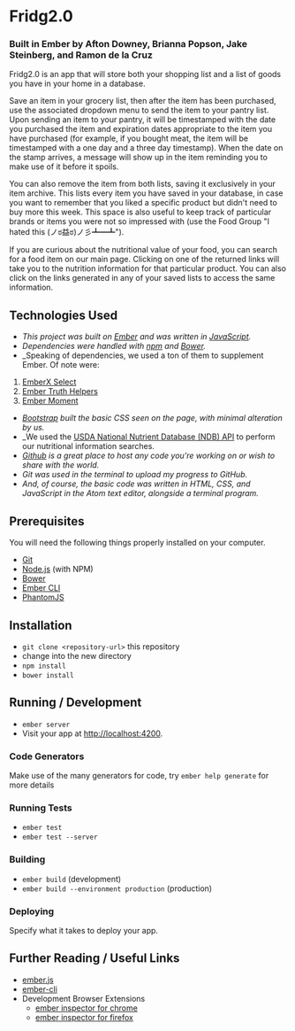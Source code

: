# Fridg2.0
### Built in Ember by Afton Downey, Brianna Popson, Jake Steinberg, and Ramon de la Cruz

Fridg2.0 is an app that will store both your shopping list and a list of goods you have in your home in a database.

Save an item in your grocery list, then after the item has been purchased, use the associated dropdown menu to send the item to your pantry list. Upon sending an item to your pantry, it will be timestamped with the date you purchased the item and expiration dates appropriate to the item you have purchased (for example, if you bought meat, the item will be timestamped with a one day and a three day timestamp). When the date on the stamp arrives, a message will show up in the item reminding you to make use of it before it spoils.

You can also remove the item from both lists, saving it exclusively in your item archive. This lists every item you have saved in your database, in case you want to remember that you liked a specific product but didn't need to buy more this week. This space is also useful to keep track of particular brands or items you were not so impressed with (use the Food Group "I hated this (ノಠ益ಠ)ノ彡┻━┻").

If you are curious about the nutritional value of your food, you can search for a food item on our main page. Clicking on one of the returned links will take you to the nutrition information for that particular product. You can also click on the links generated in any of your saved lists to access the same information.


## Technologies Used

* _This project was built on [Ember](https://emberjs.com) and was written in [JavaScript](https://en.wikipedia.org/wiki/JavaScript)._
* _Dependencies were handled with [npm](https://www.npmjs.com/) and [Bower](http://bower.io/)._
* _Speaking of dependencies, we used a ton of them to supplement Ember. Of note were:
1. [EmberX Select](https://github.com/thefrontside/emberx-select)
2. [Ember Truth Helpers](https://github.com/jmurphyau/ember-truth-helpers)
3. [Ember Moment](https://github.com/stefanpenner/ember-moment)
* _[Bootstrap](http://getbootstrap.com/) built the basic CSS seen on the page, with minimal alteration by us._
* _We used the [USDA National Nutrient Database (NDB) API](https://ndb.nal.usda.gov/ndb/api/doc) to perform our nutritional information searches.
* _[Github](https://www.github.com) is a great place to host any code you're working on or wish to share with the world._
* _Git was used in the terminal to upload my progress to GitHub._
* _And, of course, the basic code was written in HTML, CSS, and JavaScript in the Atom text editor, alongside a terminal program._


## Prerequisites

You will need the following things properly installed on your computer.

* [Git](http://git-scm.com/)
* [Node.js](http://nodejs.org/) (with NPM)
* [Bower](http://bower.io/)
* [Ember CLI](http://ember-cli.com/)
* [PhantomJS](http://phantomjs.org/)

## Installation

* `git clone <repository-url>` this repository
* change into the new directory
* `npm install`
* `bower install`

## Running / Development

* `ember server`
* Visit your app at [http://localhost:4200](http://localhost:4200).

### Code Generators

Make use of the many generators for code, try `ember help generate` for more details

### Running Tests

* `ember test`
* `ember test --server`

### Building

* `ember build` (development)
* `ember build --environment production` (production)

### Deploying

Specify what it takes to deploy your app.

## Further Reading / Useful Links

* [ember.js](http://emberjs.com/)
* [ember-cli](http://ember-cli.com/)
* Development Browser Extensions
  * [ember inspector for chrome](https://chrome.google.com/webstore/detail/ember-inspector/bmdblncegkenkacieihfhpjfppoconhi)
  * [ember inspector for firefox](https://addons.mozilla.org/en-US/firefox/addon/ember-inspector/)
